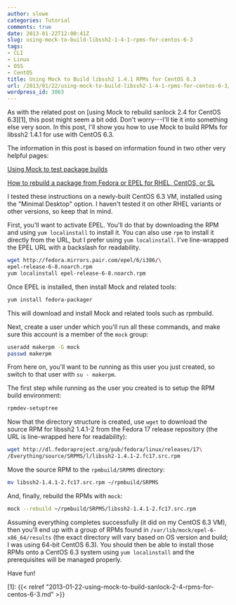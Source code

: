 ```yaml
---
author: slowe
categories: Tutorial
comments: true
date: 2013-01-22T12:00:41Z
slug: using-mock-to-build-libssh2-1-4-1-rpms-for-centos-6-3
tags:
- CLI
- Linux
- OSS
- CentOS
title: Using Mock to Build libssh2 1.4.1 RPMs for CentOS 6.3
url: /2013/01/22/using-mock-to-build-libssh2-1-4-1-rpms-for-centos-6-3/
wordpress_id: 3063
---
```


As with the related post on [using Mock to rebuild sanlock 2.4 for CentOS 6.3][1], this post might seem a bit odd. Don't worry---I'll tie it into something else very soon. In this post, I'll show you how to use Mock to build RPMs for libssh2 1.4.1 for use with CentOS 6.3.

The information in this post is based on information found in two other very helpful pages:

[Using Mock to test package builds](http://fedoraproject.org/wiki/Using_Mock_to_test_package_builds)  

[How to rebuild a package from Fedora or EPEL for RHEL, CentOS, or SL](https://www.zabbix.org/wiki/Docs/howto/rebuild_rpms)

I tested these instructions on a newly-built CentOS 6.3 VM, installed using the "Minimal Desktop" option. I haven't tested it on other RHEL variants or other versions, so keep that in mind.

First, you'll want to activate EPEL. You'll do that by downloading the RPM and using `yum localinstall` to install it. You can also use `rpm` to install it directly from the URL, but I prefer using `yum localinstall`. I've line-wrapped the EPEL URL with a backslash for readability.

```bash
wget http://fedora.mirrors.pair.com/epel/6/i386/\
epel-release-6-8.noarch.rpm
yum localinstall epel-release-6-8.noarch.rpm
```

Once EPEL is installed, then install Mock and related tools:

```bash
yum install fedora-packager
```

This will download and install Mock and related tools such as rpmbuild.

Next, create a user under which you'll run all these commands, and make sure this account is a member of the `mock` group:

```bash
useradd makerpm -G mock
passwd makerpm
```

From here on, you'll want to be running as this user you just created, so switch to that user with `su - makerpm`.

The first step while running as the user you created is to setup the RPM build environment:

```bash
rpmdev-setuptree
```

Now that the directory structure is created, use `wget` to download the source RPM for libssh2 1.4.1-2 from the Fedora 17 release repository (the URL is line-wrapped here for readability):

```bash
wget http://dl.fedoraproject.org/pub/fedora/linux/releases/17\
/Everything/source/SRPMS/l/libssh2-1.4.1-2.fc17.src.rpm
```

Move the source RPM to the `rpmbuild/SRPMS` directory:

```bash
mv libssh2-1.4.1-2.fc17.src.rpm ~/rpmbuild/SRPMS
```

And, finally, rebuild the RPMs with `mock`:

```bash
mock --rebuild ~/rpmbuild/SRPMS/libssh2-1.4.1-2.fc17.src.rpm
```

Assuming everything completes successfully (it did on my CentOS 6.3 VM), then you'll end up with a group of RPMs found in `/var/lib/mock/epel-6-x86_64/results` (the exact directory will vary based on OS version and build; I was using 64-bit CentOS 6.3). You should then be able to install those RPMs onto a CentOS 6.3 system using `yum localinstall` and the prerequisites will be managed properly.

Have fun!

[1]: {{< relref "2013-01-22-using-mock-to-build-sanlock-2-4-rpms-for-centos-6-3.md" >}}

